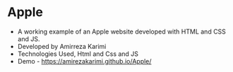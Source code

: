 # Apple
- A working example of an Apple website developed with HTML and CSS and JS.    
- Developed by Amirreza Karimi    
- Technologies Used, Html and Css and JS
- Demo - https://amirezakarimi.github.io/Apple/


